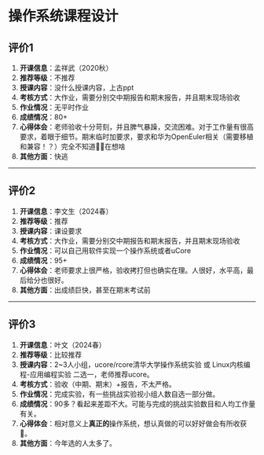 # 操作系统课程设计

## 评价1

1. **开课信息**：孟祥武（2020秋）
2. **推荐等级**：不推荐
3. **授课内容**：没什么授课内容，上古ppt
4. **考核方式**：大作业，需要分别交中期报告和期末报告，并且期末现场验收
5. **作业情况**：无平时作业
6. **成绩情况**：80+
7. **心得体会**：老师验收十分苛刻，并且脾气暴躁，交流困难。对于工作量有很高要求，着眼于细节。期末临时加要求，要求和华为OpenEuler相关（需要移植和兼容！？）完全不知道🤷‍♂️在想啥
8. **其他方面**：快逃

---

## 评价2

1. **开课信息**：李文生（2024春）
2. **推荐等级**：推荐
3. **授课内容**：课设要求
4. **考核方式**：大作业，需要分别交中期报告和期末报告，并且期末现场验收
5. **作业情况**：可以自己用软件实现一个操作系统或者uCore
6. **成绩情况**：95+
7. **心得体会**：老师要求上很严格，验收拷打但也确实在理。人很好，水平高，最后给分也很好。
8. **其他方面**：出成绩巨快，甚至在期末考试前

---

## 评价3

1. **开课信息**：叶文（2024春）
2. **推荐等级**：比较推荐
3. **授课内容**：2~3人小组，ucore/rcore清华大学操作系统实验 或 Linux内核编程-应用编程实验 二选一，老师推荐ucore。
4. **考核方式**：验收（中期、期末）+报告，不太严格。
5. **作业情况**：完成实验，有一些挑战实验视小组人数自选一部分做。
6. **成绩情况**：90多？看起来差距不大。可能与完成的挑战实验数目和人均工作量有关。
7. **心得体会**：相对意义上**真正的**操作系统，想认真做的可以好好做会有所收获🙂。
8. **其他方面**：今年选的人太多了。

